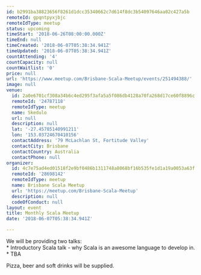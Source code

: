 ```yaml
---
id: b2991ba38823656f8261d1dcc35340662c7d614f8dc3b54097646aa02c427a5b
remoteId: gpqntpyxjbjc
remoteIdType: meetup
status: upcoming
timeStart: '2018-06-26T08:00:00.000Z'
timeEnd: null
timeCreated: '2018-06-07T05:38:34.941Z'
timeUpdated: '2018-06-07T05:38:34.941Z'
countAttending: '4'
countCapacity: null
countWaitlist: '0'
price: null
url: 'https://www.meetup.com/Brisbane-Scala-Meetup/events/251494388/'
image: null
venue:
  id: 2a0e6701cf308a34b6c4ed295f3afa5a5f086db4128a70fa268d17ce60f8896c
  remoteId: '24787118'
  remoteIdType: meetup
  name: Skedulo
  url: null
  description: null
  lat: '-27.45785140991211'
  lon: '153.03724670410156'
  contactAddress: '79 McLachlan St, Fortitude Valley'
  contactCity: Brisbane
  contactCountry: Australia
  contactPhone: null
organizer:
  id: 4c7e75ad4ed01518f2e9bf0486b1311748a8068bf16b535fe1d1a19a0053a63f
  remoteId: '28698142'
  remoteIdType: meetup
  name: Brisbane Scala Meetup
  url: 'https://meetup.com/Brisbane-Scala-Meetup'
  description: null
  codeOfConduct: null
layout: event
title: Monthly Scala Meetup
date: '2018-06-07T05:38:34.941Z'

---
```

<p>We will be providing two talks:<br/>* Introductory Scala talk - why Scala is an awesome language to develop in.<br/>* TBA</p> <p>Pizza, beer and soft drinks will be supplied.</p>
